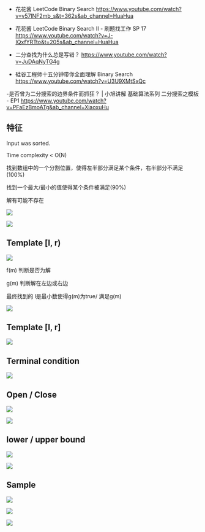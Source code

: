 
- 花花酱 LeetCode Binary Search
https://www.youtube.com/watch?v=v57lNF2mb_s&t=362s&ab_channel=HuaHua

- 花花酱 LeetCode Binary Search II - 刷题找工作 SP 17
https://www.youtube.com/watch?v=J-IQxfYRTto&t=205s&ab_channel=HuaHua


- 二分查找为什么总是写错？
https://www.youtube.com/watch?v=JuDAqNyTG4g

- 硅谷工程师十五分钟带你全面理解 Binary Search 
https://www.youtube.com/watch?v=U3U9XMtSxQc


-是否曾为二分搜索的边界条件而抓狂？ | 小旭讲解 基础算法系列 二分搜索之模板 - EP1
https://www.youtube.com/watch?v=PFaEzBmoATg&ab_channel=XiaoxuHu


## 特征
Input was sorted.

Time complexity  < O(N)

找到数组中的一个分割位置，使得左半部分满足某个条件，右半部分不满足(100%)

找到一个最大/最小的值使得某个条件被满足(90%)

解有可能不存在

![](./binary-search-category.png)

![](./binary-search.png)

## Template [l, r)
![](./binary-search-template.png)

f(m) 判断是否为解

g(m) 判断解在左边或右边

最终找到的 l是最小数使得g(m)为true/ 满足g(m)

![](./binary-search-template2.png)

## Template [l, r]
![](./binary-search-template1.png)


## Terminal condition
![](./bs-loop.png)


## Open / Close
![](./open-close.png)

![](./open-close2.png)

## lower / upper bound
![](./lower-upper-bound.png )

![](./lower-upper-bound2.png)


## Sample

![](./bs-sample.png)


![](./bs-sample2.png)

![](./bs-sample3.png)